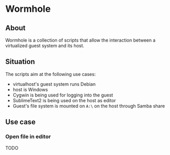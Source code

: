 # Wormhole

## About
Wormhole is a collection of scripts that allow the interaction between
a virtualized guest system and its host.

## Situation
The scripts aim at the following use cases:
* virtualhost's guest system runs Debian
* host is Windows
* Cygwin is being used for logging into the guest
* SublimeText2 is being used on the host as editor
* Guest's file system is mounted on `A:\` on the host through Samba share

## Use case
### Open file in editor
TODO
